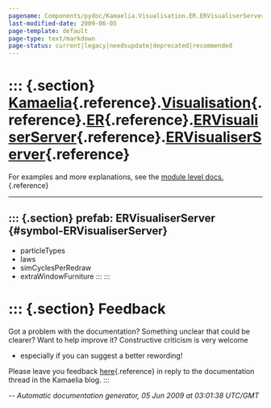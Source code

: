 ```yaml
---
pagename: Components/pydoc/Kamaelia.Visualisation.ER.ERVisualiserServer.ERVisualiserServer
last-modified-date: 2009-06-05
page-template: default
page-type: text/markdown
page-status: current|legacy|needsupdate|deprecated|recommended
---
```

::: {.section}
[Kamaelia](/Components/pydoc/Kamaelia.html){.reference}.[Visualisation](/Components/pydoc/Kamaelia.Visualisation.html){.reference}.[ER](/Components/pydoc/Kamaelia.Visualisation.ER.html){.reference}.[ERVisualiserServer](/Components/pydoc/Kamaelia.Visualisation.ER.ERVisualiserServer.html){.reference}.[ERVisualiserServer](/Components/pydoc/Kamaelia.Visualisation.ER.ERVisualiserServer.ERVisualiserServer.html){.reference}
====================================================================================================================================================================================================================================================================================================================================================================================================================================

For examples and more explanations, see the [module level
docs.](/Components/pydoc/Kamaelia.Visualisation.ER.ERVisualiserServer.html){.reference}

------------------------------------------------------------------------

::: {.section}
prefab: ERVisualiserServer {#symbol-ERVisualiserServer}
--------------------------

-   particleTypes
-   laws
-   simCyclesPerRedraw
-   extraWindowFurniture
:::
:::

::: {.section}
Feedback
========

Got a problem with the documentation? Something unclear that could be
clearer? Want to help improve it? Constructive criticism is very welcome
- especially if you can suggest a better rewording!

Please leave you feedback
[here](../../../cgi-bin/blog/blog.cgi?rm=viewpost&nodeid=1142023701){.reference}
in reply to the documentation thread in the Kamaelia blog.
:::

*\-- Automatic documentation generator, 05 Jun 2009 at 03:01:38 UTC/GMT*
